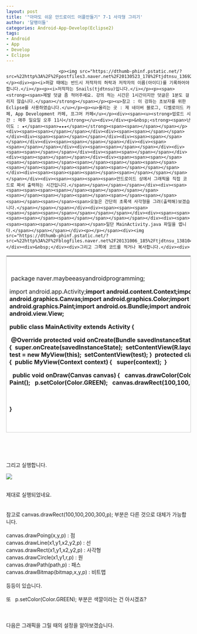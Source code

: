 ```yaml
---
layout: post
title: '"아마도 쉬운 안드로이드 어플만들기" 7-1 사각형 그리기'
author: '달팽이들'
categories: Android-App-Develop(Eclipse2)
tags:
- Android
- App
- Develop
- Eclipse
---
```



<script> location.href='https://cafe.naver.com/develoid/318863' ; </script>


















						<p><img src="https://dthumb-phinf.pstatic.net/?src=%22http%3A%2F%2Fpostfiles3.naver.net%2F20130523_178%2Ftjdtnsu_1369283538974akCh1_JPEG%2Fand.jpg%3Ftype%3Dw2%22&amp;type=cafe_wa740"></p><div><p><i>퍼갈 때에는 반드시 저작자의 허락과 저작자의 이름(아이디)를 기록하어야 합니다.</i></p><p><i>저작자는 Snails(tjdtnsu)입니다.</i></p><p><span><strong><span>제발 덧글 좀 적어주세요. 강의 적는 시간은 1시간이지만 덧글은 1분도 걸리지 않습니다.</span></strong></span></p><p><u>참고 : 이 강좌는 초보자를 위한 Eclipse를 사용하였습니다.</u></p><p><u>올리는 곳 : 제 네이버 블로그, 디벨로이드 카페, App Development 카페, 프그머 카페</u></p><div><span><u><strong>업로드 시간 : 매주 일요일 오후 11시</strong></u><div></div><p>&nbsp;<strong><span>난이도 : ★</span><span>★★★</span></strong><span>﻿<span>﻿</span></span></p><div><span><span>﻿</span></span></div><div><span><span>﻿</span></span></div><div><span><span>﻿</span></span></div><div><span><span>﻿</span></span></div><div><span><span>﻿</span></span></div><div><span><span>﻿</span></span></div><div><span><span>﻿</span></span></div><div><span><span>﻿</span></span></div><div><span><span>﻿</span></span></div><div><span><span>﻿</span></span></div><div><span><span><span>﻿</span><span>﻿</span><span>﻿</span><span>﻿</span><span>﻿</span><span>﻿</span><span>﻿</span><span>﻿</span><span>﻿</span><span>﻿</span></span></span></div><div><span><span><span><span>﻿</span>﻿<span>﻿</span></span></span></span></div><div><span><span><span><span>﻿안드로이드 상에서 그래픽을 직접 코드로 짜서 출력하는 시간입니다.</span></span></span></span></div><div><span><span><span><span><span>﻿</span>﻿<span>﻿</span></span></span><span>﻿</span><span>﻿</span><span>﻿</span><span>﻿</span><span>﻿</span><span>﻿</span><span>﻿</span><span>﻿오늘은 간단히 초록색 사각형을 그려(출력해)보겠습니다.</span></span></span></div><div><span><span><span><span>﻿</span>﻿<span>﻿</span></span></span></span></div><div><span><span><span><span>﻿</span>﻿<span>﻿</span></span></span></span></div><div><span><span><span><span>﻿</span>﻿<span>﻿</span>일단 MainActivity.java 파일을 엽니다.</span></span></span></div><p></p></span><div><img src="https://dthumb-phinf.pstatic.net/?src=%22http%3A%2F%2Fblogfiles.naver.net%2F20131006_185%2Ftjdtnsu_1381047373223md1VG_PNG%2F%25C1%25A6%25B8%25F1_%25BE%25F8%25C0%25BD.png%22&amp;type=cafe_wa740"></div><div>&nbsp;</div><div>그리고 그쪽에 코드를 적거나 복사합니다.</div><div>



<table class="__se_tbl" style="border-width: 1px 1px 0px 0px; border-style: solid solid none none; border-color: rgb(204, 204, 204) rgb(204, 204, 204) currentColor currentColor;" border="0" cellspacing="0" cellpadding="0"><tbody><tr><td style="border-width: 0px 0px 1px 1px; border-style: none none solid solid; border-color: currentColor currentColor rgb(204, 204, 204) rgb(204, 204, 204); width: 740px; height: 480px; background-color: rgb(255, 255, 255);"><p>&nbsp;package naver.maybeeasyandroidprogramming;</p><p>import android.app.Activity;<b>import android.content.Context;<b>import android.graphics.Canvas;<b>import android.graphics.Color;<b>import android.graphics.Paint;<b>import android.os.Bundle;<b>import android.view.Menu;<b>import android.view.View;</p><p>public class MainActivity extends Activity {</p><p>&nbsp;@Override<b>&nbsp;protected void onCreate(Bundle savedInstanceState) {<b>&nbsp;&nbsp;super.onCreate(savedInstanceState);<b>&nbsp;&nbsp;setContentView(R.layout.activity_main);<b>&nbsp;<span>&nbsp;MyView test = new MyView(this);</span><b><span>&nbsp;&nbsp;setContentView(test);</span><b>&nbsp;}<b>&nbsp;<b>&nbsp;<span>protected class MyView extends View {</span><b><span>&nbsp;&nbsp;public MyView(Context context) {</span><b><span>&nbsp;&nbsp;&nbsp;super(context);</span><b><span>&nbsp;&nbsp;}</span></p><p><span>&nbsp;&nbsp;public void onDraw(Canvas canvas) {</span><b><span>&nbsp;&nbsp;&nbsp;canvas.drawColor(Color.LTGRAY);</span><b><span>&nbsp;&nbsp;&nbsp;Paint p= new Paint();</span><b><span>&nbsp;&nbsp;&nbsp;p.setColor(Color.GREEN);</span><b><span>&nbsp;&nbsp;&nbsp;canvas.drawRect(100,100,200,300,p);</span><b><span>&nbsp;&nbsp;}</span><b><span>&nbsp;}</span></p><p><span>&nbsp;</span></p><p>}&nbsp;</p></td></tr></tbody></table><p>&nbsp;</p><p>&nbsp;</p><p>그리고 실행합니다.</p><p><img src="https://dthumb-phinf.pstatic.net/?src=%22http%3A%2F%2Fblogfiles.naver.net%2F20131006_203%2Ftjdtnsu_13810486821594epLq_PNG%2F%25C1%25A6%25B8%25F1_%25BE%25F8%25C0%25BD.png%22&amp;type=cafe_wa740"></p></div><div>&nbsp;</div><div>제대로 실행되었네요.</div><div>&nbsp;</div><div>&nbsp;</div><div>참고로&nbsp;canvas.drawRect(100,100,200,300,p);&nbsp;부분은 다른 것으로 대체가 가능합니다.</div><div>&nbsp;</div><div>canvas.drawPoing(x,y,p) : 점</div><div>canvas.drawLine(x1,y1,x2,y2,p) : 선</div><div><div>canvas.drawRect(x1,y1,x2,y2,p) : 사각형</div><div><div>canvas.drawCircle(x1,y1,r,p) : 원</div><div>canvas.drawPath(path,p) : 패스</div><div>canvas.drawBitmap(bitmap,x,y,p) : 비트맵</div><div>&nbsp;</div><div>등등이 있습니다.</div><div>&nbsp;</div><div>또&nbsp;&nbsp;&nbsp;p.setColor(Color.GREEN);<span> 부분은 색깔이라는 건 아시겠죠?</span></div><div><span><span>﻿</span>﻿<span>﻿</span></span></div><div><span><span>﻿</span>﻿<span>﻿</span></span></div><div><span><span>﻿</span>﻿<span>﻿</span></span></div><div><span><span>﻿</span>﻿<span>﻿</span>다음은 그래픽을 그릴 때의 설정을 알아보겠습니다.</span></div></div></div></div><p></p></div>
